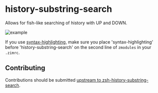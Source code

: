history-substring-search
========================

Allows for fish-like searching of history with UP and DOWN.

![example][example]

If you use
[syntax-highlighting](https://github.com/zimfw/zimfw/tree/master/modules/syntax-highlighting),
make sure you place 'syntax-highlighting' before 'history-substring-search' on
the second line of `zmodules` in your `.zimrc`.

Contributing
------------

Contributions should be submitted [upstream to
zsh-history-substring-search](https://github.com/zsh-users/zsh-history-substring-search).

[example]: https://i.eriner.me/zim_history-substring-search.gif
